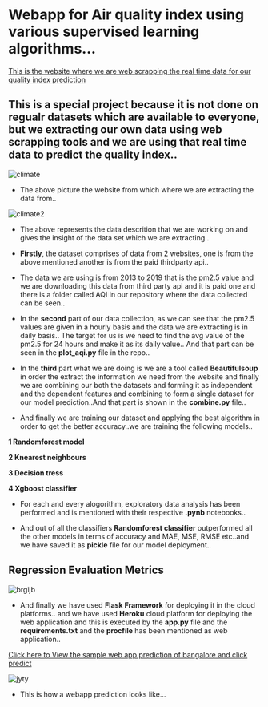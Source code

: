 # Webapp for Air quality index using various supervised learning algorithms... 


[This is the website where we are web scrapping the real time data for our quality index prediction](https://en.tutiempo.net/)

## This is a special project because it is not done on regualr datasets which are available to everyone, but we extracting our own data using web scrapping tools and we are using that real time data to predict the quality index..

![climate](https://user-images.githubusercontent.com/51853466/82449727-4bdb7900-9ac9-11ea-9d98-c2566b3f4dfd.PNG)

+ The above picture the website from which where we are extracting the data from..

![climate2](https://user-images.githubusercontent.com/51853466/82449807-67468400-9ac9-11ea-8c39-a37c317b172b.PNG)

+ The above represents the data descrition that we are working on and gives the insight of the data set which we are extracting..

+  **Firstly**, the dataset comprises of data from 2 websites, one is from the above mentioned another is from the paid thirdparty api..
+  The data we are using is from 2013 to 2019 that is the pm2.5 value and we are downloading this data from third party api and it is paid one and there is a folder called AQI in our repository where the data collected can be seen..

+ In the **second** part of our data collection, as we can see that the pm2.5 values are given in a hourly basis and the data we are extracting is in daily basis.. The target for us is we need to find the avg value of the pm2.5 for 24 hours and make it as its daily value.. And that part can be seen in the **plot_aqi.py** file in the repo..

+ In the **third** part what we are doing is we are a tool called **Beautifulsoup** in order the extract the information we need from the website and finally we are combining our both the datasets and forming it as independent and the dependent features and combining to form a single dataset for our model prediction..And that part is shown in the **combine.py** file..

+ And finally we are training our dataset and applying the best algorithm in order to get the better accuracy..we are training the following models..

**1 Randomforest model**

**2 Knearest neighbours**

**3 Decision tress**

**4 Xgboost classifier**

+ For each and every alogorithm, exploratory data analysis has been performed and is mentioned with their respective **.pynb** notebooks..

+ And out of all the classifiers **Randomforest classifier** outperformed all the other models in terms of accuracy and MAE, MSE, RMSE etc..and we have saved it as **pickle** file for our model deployment..

## Regression Evaluation Metrics

![brgijb](https://user-images.githubusercontent.com/51853466/82566643-d8ee0300-9b99-11ea-8092-89d268a30e10.PNG)

+ And finally we have used **Flask Framework** for deploying it in the cloud platforms.. and we have used **Heroku** cloud platform for deploying the web application and this is executed by the **app.py** file and the **requirements.txt** and the **procfile** has been mentioned as web application..

[Click here to View the sample web app prediction of bangalore and click predict](https://airqualityindexpred.herokuapp.com/)

![jyty](https://user-images.githubusercontent.com/51853466/82567386-ebb50780-9b9a-11ea-9863-6836b8302be9.PNG)

+ This is how a webapp prediction looks like... 





